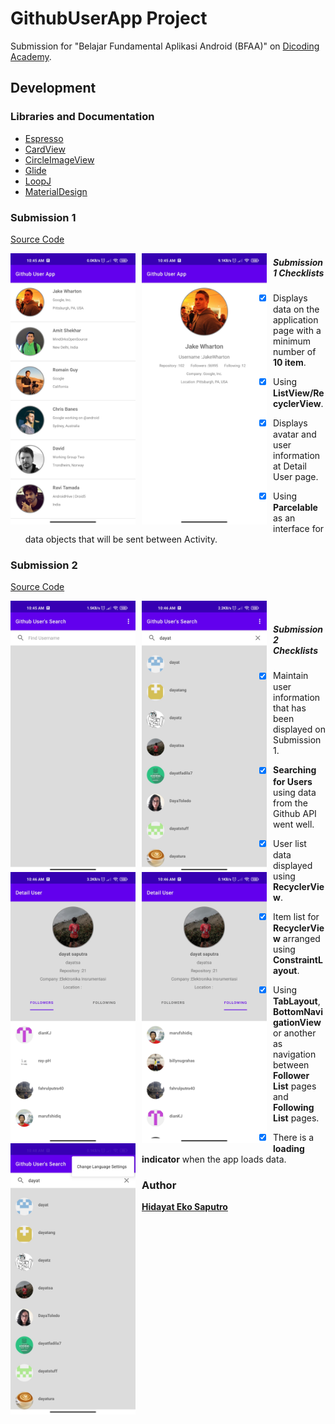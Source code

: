 # GithubUserApp Project 
Submission for "Belajar Fundamental Aplikasi Android (BFAA)" on [Dicoding Academy](https://www.dicoding.com/).


## Development
### Libraries and Documentation
* [Espresso](https://github.com/codepath/android_guides/wiki/UI-Testing-with-Espresso)
* [CardView](https://developer.android.com/reference/androidx/cardview/widget/CardView)
* [CircleImageView](https://github.com/hdodenhof/CircleImageView)
* [Glide](https://bumptech.github.io/glide/)
* [LoopJ](https://loopj.com/android-async-http/)
* [MaterialDesign](https://material.io/develop/android/)


### Submission 1
[Source Code](https://github.com/dayatsa/GithubUserApp/tree/main/GithubUserApp)

<img src="https://github.com/dayatsa/GithubUserApp/blob/main/pitcures/submission11.jpg"
     alt="Submission1 11"
     style="float: left; margin-right: 10px;"
     width="200" /> 
<img src="https://github.com/dayatsa/GithubUserApp/blob/main/pitcures/submission12.jpg"
     alt="Submission1 12"
     style="float: left; margin-right: 10px;"
     width="200" />
     
##### Submission 1 Checklists
- [x] Displays data on the application page with a minimum number of <strong>10 item</strong>.
- [x] Using <strong>ListView/RecyclerView</strong>.
- [x] Displays avatar and user information at </strong>Detail User</strong> page.
- [x] Using <strong>Parcelable</strong> as an interface for data objects that will be sent between Activity.


### Submission 2
[Source Code](https://github.com/dayatsa/GithubUserApp/tree/main/GithubUserApp2)

<img src="https://github.com/dayatsa/GithubUserApp/blob/main/pitcures/submission21.jpg"
     alt="Submission2 1"
     style="float: left; margin-right: 10px;"
     width="200" />
<img src="https://github.com/dayatsa/GithubUserApp/blob/main/pitcures/submission22.jpg"
     alt="Submission2 2"
     style="float: left; margin-right: 10px;"
     width="200" />
 <img src="https://github.com/dayatsa/GithubUserApp/blob/main/pitcures/submission23.jpg"
     alt="Submission2 3"
     style="float: left; margin-right: 10px;"
     width="200" />
<img src="https://github.com/dayatsa/GithubUserApp/blob/main/pitcures/submission24.jpg"
     alt="Submission2 4"
     style="float: left; margin-right: 10px;"
     width="200" />	 
<img src="https://github.com/dayatsa/GithubUserApp/blob/main/pitcures/submission25.jpg"
     alt="Submission2 5"
     style="float: left; margin-right: 10px;"
     width="200" />
     
##### Submission 2 Checklists
- [x] Maintain user information that has been displayed on Submission 1.
- [x] <strong>Searching for Users</strong> using data from the Github API went well.
- [x] User list data displayed using <strong>RecyclerView</strong>.
- [x] Item list for <strong>RecyclerView</strong> arranged using <strong>ConstraintLayout</strong>.
- [x] Using <strong>TabLayout</strong>, <strong>BottomNavigationView</strong> or another as navigation between <strong>Follower List</strong> pages and <strong>Following List</strong> pages.
- [x] There is a <strong>loading indicator</strong> when the app loads data.


### Author
<strong>[Hidayat Eko Saputro](https://github.com/dayatsa)</strong>
